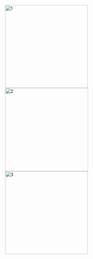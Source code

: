 <img width="270" alt="1" src="https://github.com/Increase12345/E-CommerceApp/assets/98255061/6831b08a-3610-4e2e-8af9-025e64097015">
<img width="271" alt="2" src="https://github.com/Increase12345/E-CommerceApp/assets/98255061/44bc9942-6434-41c1-bd89-92eec83c01b9">
<img width="270" alt="3" src="https://github.com/Increase12345/E-CommerceApp/assets/98255061/0a6ab8b4-e6a0-41d8-94fa-5ad559f0d288">
